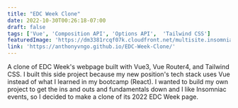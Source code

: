 ```yaml
---
title: "EDC Week Clone"
date: 2022-10-30T00:26:18-07:00
draft: false
tags: ['Vue', 'Composition API', 'Options API',  'Tailwind CSS']
featuredImage: 'https://dm3381rcqf07k.cloudfront.net/multisite.insomniac.com/wp-content/uploads/sites/56/2022/05/25081917/edcw_2022_mk_an_fs_mh_750x600_r01.jpg'
link: 'https://anthonyvngo.github.io/EDC-Week-Clone/'
---
```


A clone of EDC Week's webpage built with Vue3, Vue Router4, and Tailwind CSS. I built this side project because my new position's tech stack uses Vue instead of what I learned in my bootcamp (React). I wanted to build my own project to get the ins and outs and fundamentals down and I like Insomniac events, so I decided to make a clone of its 2022 EDC Week page.